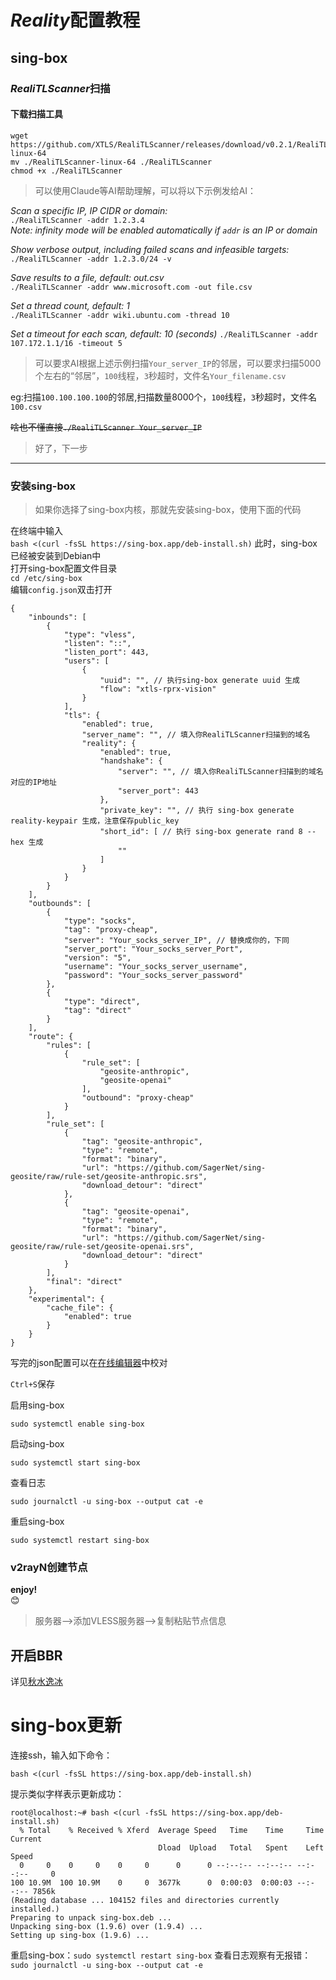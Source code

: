 # *Reality*配置教程

## sing-box

### *RealiTLScanner*扫描

#### 下载扫描工具

```
wget https://github.com/XTLS/RealiTLScanner/releases/download/v0.2.1/RealiTLScanner-linux-64
mv ./RealiTLScanner-linux-64 ./RealiTLScanner  
chmod +x ./RealiTLScanner
```

> 可以使用Claude等AI帮助理解，可以将以下示例发给AI：

*Scan a specific IP, IP CIDR or domain:*  
`./RealiTLScanner -addr 1.2.3.4`  
*Note: infinity mode will be enabled automatically if `addr` is an IP or domain*  

*Show verbose output, including failed scans and infeasible targets:*  
`./RealiTLScanner -addr 1.2.3.0/24 -v`

*Save results to a file, default: out.csv*  
`./RealiTLScanner -addr www.microsoft.com -out file.csv`

*Set a thread count, default: 1*  
`./RealiTLScanner -addr wiki.ubuntu.com -thread 10`

*Set a timeout for each scan, default: 10 (seconds)*
`./RealiTLScanner -addr 107.172.1.1/16 -timeout 5`

> 可以要求AI根据上述示例扫描`Your_server_IP`的邻居，可以要求扫描5000个左右的“邻居”，`100`线程，`3`秒超时，文件名`Your_filename.csv`

eg:扫描`100.100.100.100`的邻居,扫描数量8000个，`100`线程，`3`秒超时，文件名`100.csv`

~~啥也不懂直接`./RealiTLScanner Your_server_IP`~~  

> 好了，下一步

---  

### 安装sing-box

> 如果你选择了sing-box内核，那就先安装sing-box，使用下面的代码

在终端中输入  
```bash <(curl -fsSL https://sing-box.app/deb-install.sh)```
此时，sing-box已经被安装到Debian中  
打开sing-box配置文件目录  
```cd /etc/sing-box```  
编辑`config.json`双击打开  

```
{
    "inbounds": [
        {
            "type": "vless",
            "listen": "::",
            "listen_port": 443,
            "users": [
                {
                    "uuid": "", // 执行sing-box generate uuid 生成
                    "flow": "xtls-rprx-vision"
                }
            ],
            "tls": {
                "enabled": true,
                "server_name": "", // 填入你RealiTLScanner扫描到的域名
                "reality": {
                    "enabled": true,
                    "handshake": {
                        "server": "", // 填入你RealiTLScanner扫描到的域名对应的IP地址
                        "server_port": 443
                    },
                    "private_key": "", // 执行 sing-box generate reality-keypair 生成，注意保存public_key
                    "short_id": [ // 执行 sing-box generate rand 8 --hex 生成
                        ""
                    ]
                }
            }
        }
    ],
    "outbounds": [
        {
            "type": "socks",
            "tag": "proxy-cheap",
            "server": "Your_socks_server_IP", // 替换成你的，下同
            "server_port": "Your_socks_server_Port",
            "version": "5",
            "username": "Your_socks_server_username",
            "password": "Your_socks_server_password"
        },
        {
            "type": "direct",
            "tag": "direct"
        }
    ],
    "route": {
        "rules": [
            {
                "rule_set": [
                    "geosite-anthropic",
                    "geosite-openai"
                ],
                "outbound": "proxy-cheap"
            }
        ],
        "rule_set": [
            {
                "tag": "geosite-anthropic",
                "type": "remote",
                "format": "binary",
                "url": "https://github.com/SagerNet/sing-geosite/raw/rule-set/geosite-anthropic.srs",
                "download_detour": "direct"
            },
            {
                "tag": "geosite-openai",
                "type": "remote",
                "format": "binary",
                "url": "https://github.com/SagerNet/sing-geosite/raw/rule-set/geosite-openai.srs",
                "download_detour": "direct"
            }
        ],
        "final": "direct"
    },
    "experimental": {
        "cache_file": {
            "enabled": true
        }
    }
}
```
写完的json配置可以在[在线编辑器](https://jsonlint.com/)中校对  

`Ctrl+S`保存

启用sing-box

`sudo systemctl enable sing-box`

启动sing-box

`sudo systemctl start sing-box`

查看日志

`sudo journalctl -u sing-box --output cat -e`

重启sing-box

`sudo systemctl restart sing-box`

### v2rayN创建节点  
**enjoy!**  
😊  

> 服务器-->添加VLESS服务器-->复制粘贴节点信息

## 开启BBR  
详见[秋水逸冰](https://teddysun.com/489.html)

# sing-box更新

连接ssh，输入如下命令：
```
bash <(curl -fsSL https://sing-box.app/deb-install.sh)
```
提示类似字样表示更新成功：
```
root@localhost:~# bash <(curl -fsSL https://sing-box.app/deb-install.sh)
  % Total    % Received % Xferd  Average Speed   Time    Time     Time  Current
                                 Dload  Upload   Total   Spent    Left  Speed
  0     0    0     0    0     0      0      0 --:--:-- --:--:-- --:--:--     0
100 10.9M  100 10.9M    0     0  3677k      0  0:00:03  0:00:03 --:--:-- 7856k
(Reading database ... 104152 files and directories currently installed.)
Preparing to unpack sing-box.deb ...
Unpacking sing-box (1.9.6) over (1.9.4) ...
Setting up sing-box (1.9.6) ...
```
重启sing-box：`sudo systemctl restart sing-box`
查看日志观察有无报错：`sudo journalctl -u sing-box --output cat -e`